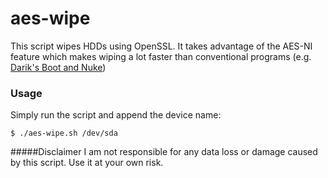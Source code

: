 # aes-wipe
This script wipes HDDs using OpenSSL. It takes advantage of the AES-NI feature which makes wiping a lot faster than conventional programs (e.g. [Darik's Boot and Nuke](http://dban.org))

### Usage

Simply run the script and append the device name:

    $ ./aes-wipe.sh /dev/sda
    
#####Disclaimer
I am not responsible for any data loss or damage caused by this script. Use it at your own risk.